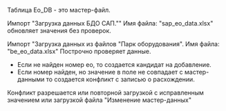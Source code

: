 Таблица Eo_DB - это мастер-файл.

Импорт "Загрузка данных БДО САП."" Имя файла: "sap_eo_data.xlsx" обновляет значения без проверок.

Импорт "Загрузка данных из файлов "Парк оборудования". Имя файла: "be_eo_data.xlsx" Построчно проверяет данные. 
- Если не найден номер ео, то создается кандидат на добавление.
- Если номер найден, но значение в поле не совпадает с мастер-данными то создается конфликт с записью о расхождении.

Конфликт разрешается или повторной загрузкой с исправленным значением или загрузкой файла "Изменение мастер-данных"
